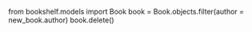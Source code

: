 from bookshelf.models import Book
book = Book.objects.filter(author = new_book.author)
book.delete()
